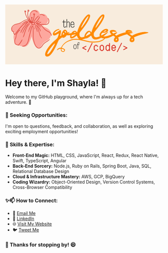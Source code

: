 [![Shayla's GitHub Banner](./assets/cover.png)](https://braydoncoyer.dev)

# Hey there, I'm Shayla! 👋

Welcome to my GitHub playground, where I'm always up for a tech adventure. 🚀

### 💼 Seeking Opportunities:

I'm open to questions, feedback, and collaboration, as well as exploring exciting employment opportunities!

### 🚀 Skills & Expertise:

- **Front-End Magic:** HTML, CSS, JavaScript, React, Redux, React Native, Swift, TypeScript, Angular
- **Back-End Sorcery:** Node.js, Ruby on Rails, Spring Boot, Java, SQL, Relational Database Design
- **Cloud & Infrastructure Mastery:** AWS, GCP, BigQuery
- **Coding Wizardry:** Object-Oriented Design, Version Control Systems, Cross-Browser Compatibility

### ✨📫 How to Connect:

- 📧 [Email Me](https://pages.github.com/)
- 🤝 [LinkedIn](https://www.linkedin.com/in/shayla-white/)
- 🌐 [Visit My Website](https://shaylawhite.github.io/shayportfolio/)
- 🐦 [Tweet Me](https://twitter.com/ShaylaWhit38630/)

### 🌟 Thanks for stopping by! 😄

